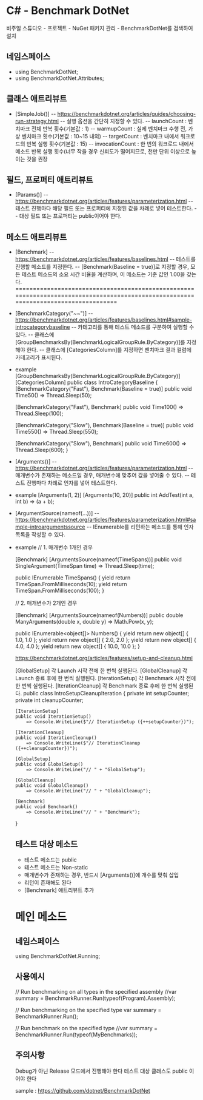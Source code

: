 ﻿# C# - Benchmark DotNet

비주얼 스튜디오 - 프로젝트 - NuGet 패키지 관리 - BenchmarkDotNet를 검색하여 설치

## 네임스페이스
- using BenchmarkDotNet;
- using BenchmarkDotNet.Attributes;

## 클래스 애트리뷰트
- [SimpleJob()]
-- https://benchmarkdotnet.org/articles/guides/choosing-run-strategy.html
-- 실행 옵션을 간단히 지정할 수 있다.
-- launchCount : 벤치마크 전체 반복 횟수(기본값 : 1)
-- warmupCount : 실제 벤치마크 수행 전, 가상 벤치마크 횟수(기본값 : 10~15 내외)
-- targetCount : 벤치마크 내에서 워크로드의 반복 실행 횟수(기본값 : 15)
-- invocationCount : 한 번의 워크로드 내에서 메소드 반복 실행 횟수(너무 작을 경우 신뢰도가 떨어지므로, 천만 단위 이상으로 높이는 것을 권장

## 필드, 프로퍼티 애트리뷰트
- [Params()]
-- https://benchmarkdotnet.org/articles/features/parameterization.html
-- 테스트 진행마다 해당 필드 또는 프로퍼티에 지정된 값을 차례로 넣어 테스트한다.
-- 대상 필드 또는 프로퍼티는 public이어야 한다.

## 메소드 애트리뷰트
- [Benchmark]
-- https://benchmarkdotnet.org/articles/features/baselines.html
-- 테스트를 진행할 메소드를 지정한다.
-- [Benchmark(Baseline = true)]로 지정할 경우, 모든 테스트 메소드의 소요 시간 비율을 계산하며, 이 메소드는 기준 값인 1.00을 갖는다.
===================================================================================================================================
- [BenchmarkCategory("~~")]
-- https://benchmarkdotnet.org/articles/features/baselines.html#sample-introcategorybaseline
-- 카테고리를 통해 테스트 메소드를 구분하여 실행할 수 있다.
-- 클래스에 [GroupBenchmarksBy(BenchmarkLogicalGroupRule.ByCategory)]를 지정해야 한다.
-- 클래스에 [CategoriesColumn]를 지정하면 벤치마크 결과 컬럼에 카테고리가 표시된다.

- example
[GroupBenchmarksBy(BenchmarkLogicalGroupRule.ByCategory)]
[CategoriesColumn]
public class IntroCategoryBaseline
{
    [BenchmarkCategory("Fast"), Benchmark(Baseline = true)]
    public void Time50() => Thread.Sleep(50);

    [BenchmarkCategory("Fast"), Benchmark]
    public void Time100() => Thread.Sleep(100);

    [BenchmarkCategory("Slow"), Benchmark(Baseline = true)]
    public void Time550() => Thread.Sleep(550);

    [BenchmarkCategory("Slow"), Benchmark]
    public void Time600() => Thread.Sleep(600);
}


- [Arguments()]
-- https://benchmarkdotnet.org/articles/features/parameterization.html
-- 매개변수가 존재하는 메소드일 경우, 매개변수에 맞추어 값을 넣어줄 수 있다.
-- 테스트 진행마다 차례로 인자를 넣어 테스트한다.

- example
[Arguments(1, 2)]
[Arguments(10, 20)]
public int AddTest(int a, int b) => (a + b);


- [ArgumentSource(nameof(...))]
-- https://benchmarkdotnet.org/articles/features/parameterization.html#sample-introargumentssource
-- IEnumerable<object>를 리턴하는 메소드를 통해 인자 목록을 작성할 수 있다.

- example
// 1. 매개변수 1개인 경우

[Benchmark]
[ArgumentsSource(nameof(TimeSpans))]
public void SingleArgument(TimeSpan time) => Thread.Sleep(time);

public IEnumerable<object> TimeSpans()
{
    yield return TimeSpan.FromMilliseconds(10);
    yield return TimeSpan.FromMilliseconds(100);
}

// 2. 매개변수가 2개인 경우

[Benchmark]
[ArgumentsSource(nameof(Numbers))]
public double ManyArguments(double x, double y) => Math.Pow(x, y);

public IEnumerable<object[]> Numbers()
{
    yield return new object[] { 1.0, 1.0 };
    yield return new object[] { 2.0, 2.0 };
    yield return new object[] { 4.0, 4.0 };
    yield return new object[] { 10.0, 10.0 };
}


https://benchmarkdotnet.org/articles/features/setup-and-cleanup.html

[GlobalSetup]
각 Launch 시작 전에 한 번씩 실행된다.
[GlobalCleanup]
각 Launch 종료 후에 한 번씩 실행된다.
[IterationSetup]
각 Benchmark 시작 전에 한 번씩 실행된다.
[IterationCleanup]
각 Benchmark 종료 후에 한 번씩 실행된다.
public class IntroSetupCleanupIteration
{
    private int setupCounter;
    private int cleanupCounter;

    [IterationSetup]
    public void IterationSetup()
        => Console.WriteLine($"// IterationSetup ({++setupCounter})");

    [IterationCleanup]
    public void IterationCleanup()
        => Console.WriteLine($"// IterationCleanup ({++cleanupCounter})");

    [GlobalSetup]
    public void GlobalSetup()
        => Console.WriteLine("// " + "GlobalSetup");

    [GlobalCleanup]
    public void GlobalCleanup()
        => Console.WriteLine("// " + "GlobalCleanup");

    [Benchmark]
    public void Benchmark()
        => Console.WriteLine("// " + "Benchmark");
}


## 테스트 대상 메소드
- 테스트 메소드는 public
- 테스트 메소드는 Non-static
- 매개변수가 존재하는 경우, 반드시 [Arguments()]에 개수를 맞춰 삽입
- 리턴이 존재해도 된다
- [Benchmark] 애트리뷰트 추가



# 메인 메소드

## 네임스페이스
using BenchmarkDotNet.Running;

## 사용예시
// Run benchmarking on all types in the specified assembly
//var summary = BenchmarkRunner.Run(typeof(Program).Assembly);

// Run benchmarking on the specified type
var summary = BenchmarkRunner.Run<MyBenchmarks>();

// Run benchmark on the specified type
//var summary = BenchmarkRunner.Run(typeof(MyBenchmarks));

## 주의사항
Debug가 아닌 Release 모드에서 진행해야 한다
테스트 대상 클래스도 public 이어야 한다


sample : https://github.com/dotnet/BenchmarkDotNet